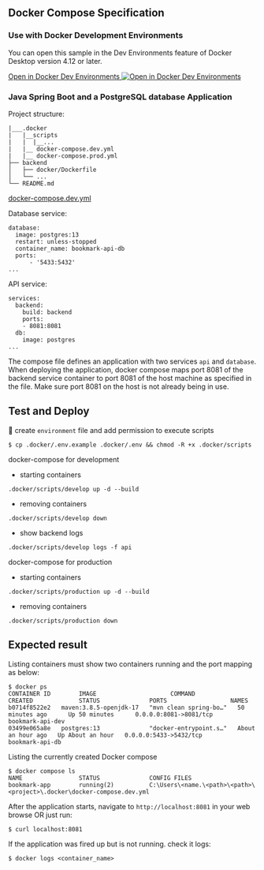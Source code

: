 ## Docker Compose Specification

### Use with Docker Development Environments

You can open this sample in the Dev Environments feature of Docker Desktop version 4.12 or later.

[Open in Docker Dev Environments <img src="../open_in_new.svg" alt="Open in Docker Dev Environments" align="top"/>](https://open.docker.com/dashboard/dev-envs?url=https://github.com/docker/awesome-compose/tree/master/spring-postgres)

### Java Spring Boot and a PostgreSQL database Application

Project structure:

```
|___.docker
|   |__scripts
|   |  |__...
|   |__ docker-compose.dev.yml
|   |__ docker-compose.prod.yml
├── backend
│   ├── docker/Dockerfile
│   └── ...
└── README.md

```

[docker-compose.dev.yml](./docker/docker-compose.dev.yaml)

Database service:

```
database:
  image: postgres:13
  restart: unless-stopped
  container_name: bookmark-api-db
  ports:
      - '5433:5432'
...
```

API service:

```
services:
  backend:
    build: backend
    ports:
    - 8081:8081
  db:
    image: postgres
...
```

The compose file defines an application with two services `api` and `database`.
When deploying the application, docker compose maps port 8081 of the backend service container to port 8081 of the host machine as specified in the file.
Make sure port 8081 on the host is not already being in use.

## Test and Deploy

🚨 create `environment` file and add permission to execute scripts

```shell
$ cp .docker/.env.example .docker/.env && chmod -R +x .docker/scripts
```

docker-compose for development

-   starting containers

```
.docker/scripts/develop up -d --build
```

-   removing containers

```
.docker/scripts/develop down
```

-   show backend logs

```
.docker/scripts/develop logs -f api
```

docker-compose for production

-   starting containers

```
.docker/scripts/production up -d --build
```

-   removing containers

```
.docker/scripts/production down
```

## Expected result

Listing containers must show two containers running and the port mapping as below:

```
$ docker ps
CONTAINER ID        IMAGE                     COMMAND                  CREATED             STATUS              PORTS                  NAMES
b0714f8522e2   maven:3.8.5-openjdk-17   "mvn clean spring-bo…"   50 minutes ago      Up 50 minutes      0.0.0.0:8081->8081/tcp                       bookmark-api-dev
03499e065a8e   postgres:13              "docker-entrypoint.s…"   About an hour ago   Up About an hour   0.0.0.0:5433->5432/tcp                       bookmark-api-db
```

Listing the currently created Docker compose

```
$ docker compose ls
NAME                STATUS              CONFIG FILES
bookmark-app        running(2)          C:\Users\<name.\<path>\<path>\<project>\.docker\docker-compose.dev.yml
```

After the application starts, navigate to `http://localhost:8081` in your web browse OR just run:

```
$ curl localhost:8081
```

If the application was fired up but is not running. check it logs:

```
$ docker logs <container_name>
```
